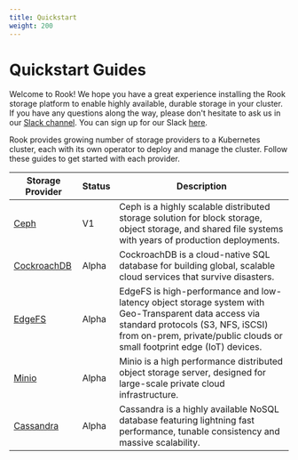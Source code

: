 ```yaml
---
title: Quickstart
weight: 200
---
```


# Quickstart Guides

Welcome to Rook! We hope you have a great experience installing the Rook storage platform to enable highly available, durable storage
in your cluster. If you have any questions along the way, please don't hesitate to ask us in our [Slack channel](https://rook-io.slack.com). You can sign up for our Slack [here](https://slack.rook.io).

Rook provides growing number of storage providers to a Kubernetes cluster, each with its own operator to deploy and manage the cluster. Follow these guides to get started with each provider.

| Storage Provider | Status | Description |
|---|---|---|
| [Ceph](ceph-quickstart.md) | V1 | Ceph is a highly scalable distributed storage solution for block storage, object storage, and shared file systems with years of production deployments. |
| [CockroachDB](cockroachdb.md) | Alpha | CockroachDB is a cloud-native SQL database for building global, scalable cloud services that survive disasters.  |
| [EdgeFS](edgefs-quickstart.md) | Alpha | EdgeFS is high-performance and low-latency object storage system with Geo-Transparent data access via standard protocols (S3, NFS, iSCSI) from on-prem, private/public clouds or small footprint edge (IoT) devices. |
| [Minio](minio-object-store.md) | Alpha | Minio is a high performance distributed object storage server, designed for large-scale private cloud infrastructure. |
| [Cassandra](cassandra.md) | Alpha | Cassandra is a highly available NoSQL database featuring lightning fast performance, tunable consistency and massive scalability.|
